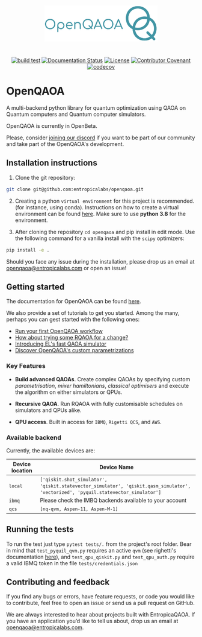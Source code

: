  <div align="center">

  <!-- OpenQAOA logo -->
  <a href="https://github.com/entropicalabs/openqaoa"><img src=".github/images/openqaoa_logo.png?raw=true" alt="OpenQAOA logo" width="300"/></a>

#

  [![build test](https://github.com/entropicalabs/openqaoa/actions/workflows/test.yml/badge.svg)](https://github.com/entropicalabs/openqaoa/actions/workflows/test.yml)<!-- Tests (GitHub actions) -->
  [![Documentation Status](https://readthedocs.com/projects/entropica-labs-openqaoa/badge/?version=latest&token=bdaaa98247ceb7e8e4bbd257d664fa3cc42ab6f4588ddabbe5afa6a3d20a1008)](https://entropica-labs-openqaoa.readthedocs-hosted.com/en/latest/?badge=latest) <!-- Readthedocs -->
   [![License](https://img.shields.io/badge/%F0%9F%AA%AA%20license-Apache%20License%202.0-lightgrey)](LICENSE.md)<!-- License -->
 [![Contributor Covenant](https://img.shields.io/badge/Contributor%20Covenant-2.1-4baaaa.svg)](CODE_OF_CONDUCT.md)<!-- Covenant Code of conduct -->
 [![codecov](https://codecov.io/gh/entropicalabs/openqaoa/branch/dev/graph/badge.svg?token=ZXD77KM5OR)](https://codecov.io/gh/entropicalabs/openqaoa) <!-- Code coverage -->
</div>

# OpenQAOA

A multi-backend python library for quantum optimization using QAOA on Quantum computers and Quantum computer simulators.

OpenQAOA is currently in OpenBeta. 

Please, consider [joining our discord](https://discord.gg/ana76wkKBd) if you want to be part of our community and take part of the OpenQAOA's development. 

## Installation instructions

1. Clone the git repository:

```bash
git clone git@github.com:entropicalabs/openqaoa.git
```

2. Creating a python `virtual environment` for this project is recommended. (for instance, using conda). Instructions on how to create a virtual environment can be found [here](https://conda.io/projects/conda/en/latest/user-guide/tasks/manage-environments.html#creating-an-environment-with-commands). Make sure to use **python 3.8** for the environment.

3. After cloning the repository `cd openqaoa` and pip install in edit mode. Use the following command for a vanilla install with the `scipy` optimizers:

```bash
pip install -e .
```

Should you face any issue during the installation, please drop us an email at openqaoa@entropicalabs.com or open an issue!

## Getting started

The documentation for OpenQAOA can be found [here](https://entropica-labs-openqaoa.readthedocs-hosted.com/en/latest/).

We also provide a set of tutorials to get you started. Among the many, perhaps you can gest started with the following ones:

- [Run your first OpenQAOA workflow](https://entropica-labs-openqaoa.readthedocs-hosted.com/en/latest/notebooks/1_workflows_example.html)
- [How about trying some RQAOA for a change?](https://entropica-labs-openqaoa.readthedocs-hosted.com/en/latest/notebooks/9_RQAOA_example.html)
- [Introducing EL's fast QAOA simulator](https://entropica-labs-openqaoa.readthedocs-hosted.com/en/latest/notebooks/6_fast_qaoa_simulator.html)
- [Discover OpenQAOA's custom parametrizations](https://entropica-labs-openqaoa.readthedocs-hosted.com/en/latest/notebooks/5_advanced_parameterization.html)



### Key Features

- **Build advanced QAOAs**. Create complex QAOAs by specifying custom _parametrisation_, _mixer hamiltonians_, _classical optimisers_ and execute the algorithm on either simulators or QPUs.

- **Recursive QAOA**. Run RQAOA with fully customisable schedules on simulators and QPUs alike. 

- **QPU access**. Built in access for `IBMQ`, `Rigetti QCS`, and `AWS`.


### Available backend 

Currently, the available devices are:

| Device location  | Device Name |
| ------------- | ------------- |
| `local`  | `['qiskit.shot_simulator', 'qiskit.statevector_simulator', 'qiskit.qasm_simulator', 'vectorized', 'pyquil.statevector_simulator']`  |
| `ibmq`    | Please check the IMBQ backends available to your account |
| `qcs`     | `[nq-qvm, Aspen-11, Aspen-M-1]`


## Running the tests

To run the test just type `pytest tests/.` from the project's root folder. Bear in mind that `test_pyquil_qvm.py` requires an active `qvm` (see righetti's documentation [here](https://pyquil-docs.rigetti.com/en/v3.1.0/qvm.html)), and `test_qpu_qiskit.py` and `test_qpu_auth.py` require a valid IBMQ token in the file `tests/credentials.json`

## Contributing and feedback

If you find any bugs or errors, have feature requests, or code you would like to contribute, feel free to open an issue or send us a pull request on GitHub.

We are always interested to hear about projects built with EntropicaQAOA. If you have an application you’d like to tell us about, drop us an email at openqaoa@entropicalabs.com.

